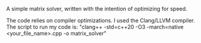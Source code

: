 A simple matrix solver, written with the intention of optimizing for speed.

The code relies on compiler optimizations. I used the Clang/LLVM compiler.
The script to run my code is:
  "clang++ -std=c++20 -O3 -march=native <your_file_name>.cpp -o matrix_solver"
